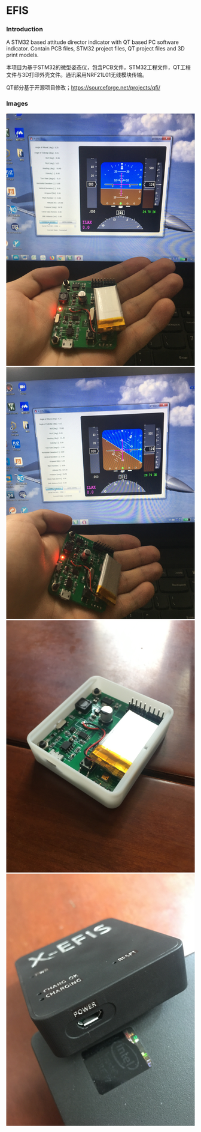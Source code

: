 # EFIS
### Introduction
A STM32 based attitude director indicator with QT based PC software indicator. Contain PCB files, STM32 project files, QT project files and 3D print models.

本项目为基于STM32的微型姿态仪，包含PCB文件，STM32工程文件，QT工程文件与3D打印外壳文件。通讯采用NRF21L01无线模块传输。

QT部分基于开源项目修改；https://sourceforge.net/projects/qfi/

### Images
![image1](https://github.com/McLaren12345/EFIS/blob/master/Images/IMG_1602.JPG)
![image2](https://github.com/McLaren12345/EFIS/blob/master/Images/IMG_1604.JPG)
![image3](https://github.com/McLaren12345/EFIS/blob/master/Images/IMG_1610.JPG)
![image4](https://github.com/McLaren12345/EFIS/blob/master/Images/IMG_1617.JPG)
